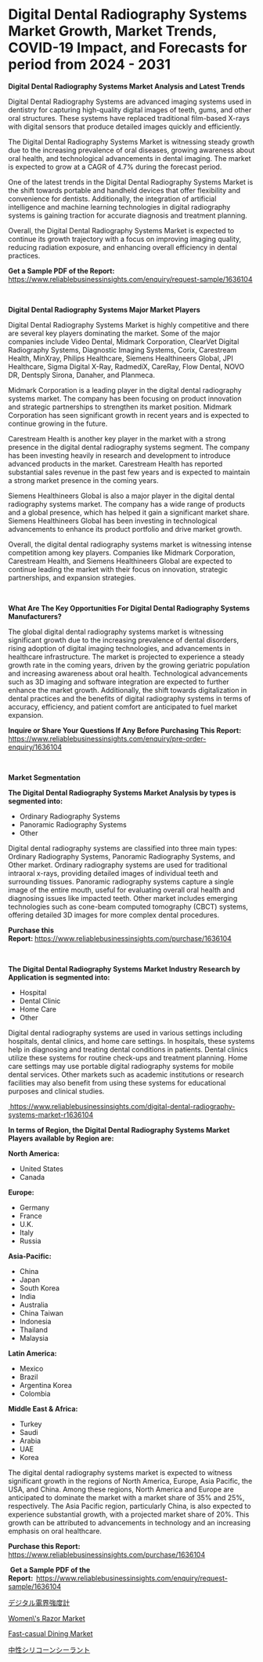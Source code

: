 <p><h1>Digital Dental Radiography Systems Market Growth, Market Trends, COVID-19 Impact, and Forecasts for period from 2024 - 2031</h1></p><p><strong>Digital Dental Radiography Systems Market Analysis and Latest Trends</strong></p>
<p><p>Digital Dental Radiography Systems are advanced imaging systems used in dentistry for capturing high-quality digital images of teeth, gums, and other oral structures. These systems have replaced traditional film-based X-rays with digital sensors that produce detailed images quickly and efficiently.</p><p>The Digital Dental Radiography Systems Market is witnessing steady growth due to the increasing prevalence of oral diseases, growing awareness about oral health, and technological advancements in dental imaging. The market is expected to grow at a CAGR of 4.7% during the forecast period.</p><p>One of the latest trends in the Digital Dental Radiography Systems Market is the shift towards portable and handheld devices that offer flexibility and convenience for dentists. Additionally, the integration of artificial intelligence and machine learning technologies in digital radiography systems is gaining traction for accurate diagnosis and treatment planning.</p><p>Overall, the Digital Dental Radiography Systems Market is expected to continue its growth trajectory with a focus on improving imaging quality, reducing radiation exposure, and enhancing overall efficiency in dental practices.</p></p>
<p><strong>Get a Sample PDF of the Report:&nbsp;</strong> <a href="https://www.reliablebusinessinsights.com/enquiry/request-sample/1636104">https://www.reliablebusinessinsights.com/enquiry/request-sample/1636104</a></p>
<p>&nbsp;</p>
<p><strong>Digital Dental Radiography Systems Major Market Players</strong></p>
<p><p>Digital Dental Radiography Systems Market is highly competitive and there are several key players dominating the market. Some of the major companies include Video Dental, Midmark Corporation, ClearVet Digital Radiography Systems, Diagnostic Imaging Systems, Corix, Carestream Health, MinXray, Philips Healthcare, Siemens Healthineers Global, JPI Healthcare, Sigma Digital X-Ray, RadmediX, CareRay, Flow Dental, NOVO DR, Dentsply Sirona, Danaher, and Planmeca.</p><p>Midmark Corporation is a leading player in the digital dental radiography systems market. The company has been focusing on product innovation and strategic partnerships to strengthen its market position. Midmark Corporation has seen significant growth in recent years and is expected to continue growing in the future.</p><p>Carestream Health is another key player in the market with a strong presence in the digital dental radiography systems segment. The company has been investing heavily in research and development to introduce advanced products in the market. Carestream Health has reported substantial sales revenue in the past few years and is expected to maintain a strong market presence in the coming years.</p><p>Siemens Healthineers Global is also a major player in the digital dental radiography systems market. The company has a wide range of products and a global presence, which has helped it gain a significant market share. Siemens Healthineers Global has been investing in technological advancements to enhance its product portfolio and drive market growth.</p><p>Overall, the digital dental radiography systems market is witnessing intense competition among key players. Companies like Midmark Corporation, Carestream Health, and Siemens Healthineers Global are expected to continue leading the market with their focus on innovation, strategic partnerships, and expansion strategies.</p></p>
<p>&nbsp;</p>
<p><strong>What Are The Key Opportunities For Digital Dental Radiography Systems Manufacturers?</strong></p>
<p><p>The global digital dental radiography systems market is witnessing significant growth due to the increasing prevalence of dental disorders, rising adoption of digital imaging technologies, and advancements in healthcare infrastructure. The market is projected to experience a steady growth rate in the coming years, driven by the growing geriatric population and increasing awareness about oral health. Technological advancements such as 3D imaging and software integration are expected to further enhance the market growth. Additionally, the shift towards digitalization in dental practices and the benefits of digital radiography systems in terms of accuracy, efficiency, and patient comfort are anticipated to fuel market expansion.</p></p>
<p><strong>Inquire or Share Your Questions If Any Before Purchasing This Report:</strong> <a href="https://www.reliablebusinessinsights.com/enquiry/pre-order-enquiry/1636104">https://www.reliablebusinessinsights.com/enquiry/pre-order-enquiry/1636104</a></p>
<p>&nbsp;</p>
<p><strong>Market Segmentation</strong></p>
<p><strong>The Digital Dental Radiography Systems Market Analysis by types is segmented into:</strong></p>
<p><ul><li>Ordinary Radiography Systems</li><li>Panoramic Radiography Systems</li><li>Other</li></ul></p>
<p><p>Digital dental radiography systems are classified into three main types: Ordinary Radiography Systems, Panoramic Radiography Systems, and Other market. Ordinary radiography systems are used for traditional intraoral x-rays, providing detailed images of individual teeth and surrounding tissues. Panoramic radiography systems capture a single image of the entire mouth, useful for evaluating overall oral health and diagnosing issues like impacted teeth. Other market includes emerging technologies such as cone-beam computed tomography (CBCT) systems, offering detailed 3D images for more complex dental procedures.</p></p>
<p><strong>Purchase this Report:&nbsp;</strong><a href="https://www.reliablebusinessinsights.com/purchase/1636104">https://www.reliablebusinessinsights.com/purchase/1636104</a></p>
<p>&nbsp;</p>
<p><strong>The Digital Dental Radiography Systems Market Industry Research by Application is segmented into:</strong></p>
<p><ul><li>Hospital</li><li>Dental Clinic</li><li>Home Care</li><li>Other</li></ul></p>
<p><p>Digital dental radiography systems are used in various settings including hospitals, dental clinics, and home care settings. In hospitals, these systems help in diagnosing and treating dental conditions in patients. Dental clinics utilize these systems for routine check-ups and treatment planning. Home care settings may use portable digital radiography systems for mobile dental services. Other markets such as academic institutions or research facilities may also benefit from using these systems for educational purposes and clinical studies.</p></p>
<p><a href="https://www.reliablebusinessinsights.com/digital-dental-radiography-systems-market-r1636104">&nbsp;https://www.reliablebusinessinsights.com/digital-dental-radiography-systems-market-r1636104</a></p>
<p><strong>In terms of Region, the Digital Dental Radiography Systems Market Players available by Region are:</strong></p>
<p>
    <p> <strong> North America: </strong>
        <ul>
            <li>United States</li>
            <li>Canada</li>
        </ul>
        </p> 
    <p> <strong> Europe: </strong>
        <ul>
            <li>Germany</li>
            <li>France</li>
            <li>U.K.</li>
            <li>Italy</li>
            <li>Russia</li>
        </ul>
        </p> 
    <p> <strong> Asia-Pacific: </strong>
        <ul>
            <li>China</li>
            <li>Japan</li>
            <li>South Korea</li>
            <li>India</li>
            <li>Australia</li>
            <li>China Taiwan</li>
            <li>Indonesia</li>
            <li>Thailand</li>
            <li>Malaysia</li>
        </ul>
        </p> 
    <p> <strong> Latin America: </strong>
        <ul>
            <li>Mexico</li>
            <li>Brazil</li>
            <li>Argentina Korea</li>
            <li>Colombia</li>
        </ul>
        </p> 
    <p> <strong> Middle East & Africa: </strong>
        <ul>
            <li>Turkey</li>
            <li>Saudi</li>
            <li>Arabia</li>
            <li>UAE</li>
            <li>Korea</li>
        </ul>
    </p>
    </p>
<p><p>The digital dental radiography systems market is expected to witness significant growth in the regions of North America, Europe, Asia Pacific, the USA, and China. Among these regions, North America and Europe are anticipated to dominate the market with a market share of 35% and 25%, respectively. The Asia Pacific region, particularly China, is also expected to experience substantial growth, with a projected market share of 20%. This growth can be attributed to advancements in technology and an increasing emphasis on oral healthcare.</p></p>
<p><strong>Purchase this Report: </strong><a href="https://www.reliablebusinessinsights.com/purchase/1636104">https://www.reliablebusinessinsights.com/purchase/1636104</a></p>
<p>&nbsp;<strong>Get a Sample PDF of the Report:&nbsp;&nbsp;</strong><a href="https://www.reliablebusinessinsights.com/enquiry/request-sample/1636104">https://www.reliablebusinessinsights.com/enquiry/request-sample/1636104</a></p>
<p><strong></strong></p>
<p><p><a href="https://github.com/SkylarDaniel70/Market-Research-Report-List-1/blob/main/386138592199.md">デジタル電界強度計</a></p><p><a href="https://github.com/prosalinda88/Market-Research-Report-List-4/blob/main/womens-razor-market.md">Women\'s Razor Market</a></p><p><a href="https://github.com/NorbertYates/Market-Research-Report-List-5/blob/main/fast-casual-dining-market.md">Fast-casual Dining Market</a></p><p><a href="https://github.com/GiovaniLeannon/Market-Research-Report-List-1/blob/main/708741492200.md">中性シリコーンシーラント</a></p></p>